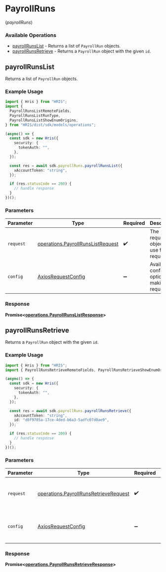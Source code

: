 # PayrollRuns
(*payrollRuns*)

### Available Operations

* [payrollRunsList](#payrollrunslist) - Returns a list of `PayrollRun` objects.
* [payrollRunsRetrieve](#payrollrunsretrieve) - Returns a `PayrollRun` object with the given `id`.

## payrollRunsList

Returns a list of `PayrollRun` objects.

### Example Usage

```typescript
import { Hris } from "HRIS";
import {
  PayrollRunsListRemoteFields,
  PayrollRunsListRunType,
  PayrollRunsListShowEnumOrigins,
} from "HRIS/dist/sdk/models/operations";

(async() => {
  const sdk = new Hris({
    security: {
      tokenAuth: "",
    },
  });

  const res = await sdk.payrollRuns.payrollRunsList({
    xAccountToken: "string",
  });

  if (res.statusCode == 200) {
    // handle response
  }
})();
```

### Parameters

| Parameter                                                                              | Type                                                                                   | Required                                                                               | Description                                                                            |
| -------------------------------------------------------------------------------------- | -------------------------------------------------------------------------------------- | -------------------------------------------------------------------------------------- | -------------------------------------------------------------------------------------- |
| `request`                                                                              | [operations.PayrollRunsListRequest](../../models/operations/payrollrunslistrequest.md) | :heavy_check_mark:                                                                     | The request object to use for the request.                                             |
| `config`                                                                               | [AxiosRequestConfig](https://axios-http.com/docs/req_config)                           | :heavy_minus_sign:                                                                     | Available config options for making requests.                                          |


### Response

**Promise<[operations.PayrollRunsListResponse](../../models/operations/payrollrunslistresponse.md)>**


## payrollRunsRetrieve

Returns a `PayrollRun` object with the given `id`.

### Example Usage

```typescript
import { Hris } from "HRIS";
import { PayrollRunsRetrieveRemoteFields, PayrollRunsRetrieveShowEnumOrigins } from "HRIS/dist/sdk/models/operations";

(async() => {
  const sdk = new Hris({
    security: {
      tokenAuth: "",
    },
  });

  const res = await sdk.payrollRuns.payrollRunsRetrieve({
    xAccountToken: "string",
    id: "d0f9705a-17ce-4ded-b6a3-5adfc07d0ae9",
  });

  if (res.statusCode == 200) {
    // handle response
  }
})();
```

### Parameters

| Parameter                                                                                      | Type                                                                                           | Required                                                                                       | Description                                                                                    |
| ---------------------------------------------------------------------------------------------- | ---------------------------------------------------------------------------------------------- | ---------------------------------------------------------------------------------------------- | ---------------------------------------------------------------------------------------------- |
| `request`                                                                                      | [operations.PayrollRunsRetrieveRequest](../../models/operations/payrollrunsretrieverequest.md) | :heavy_check_mark:                                                                             | The request object to use for the request.                                                     |
| `config`                                                                                       | [AxiosRequestConfig](https://axios-http.com/docs/req_config)                                   | :heavy_minus_sign:                                                                             | Available config options for making requests.                                                  |


### Response

**Promise<[operations.PayrollRunsRetrieveResponse](../../models/operations/payrollrunsretrieveresponse.md)>**

